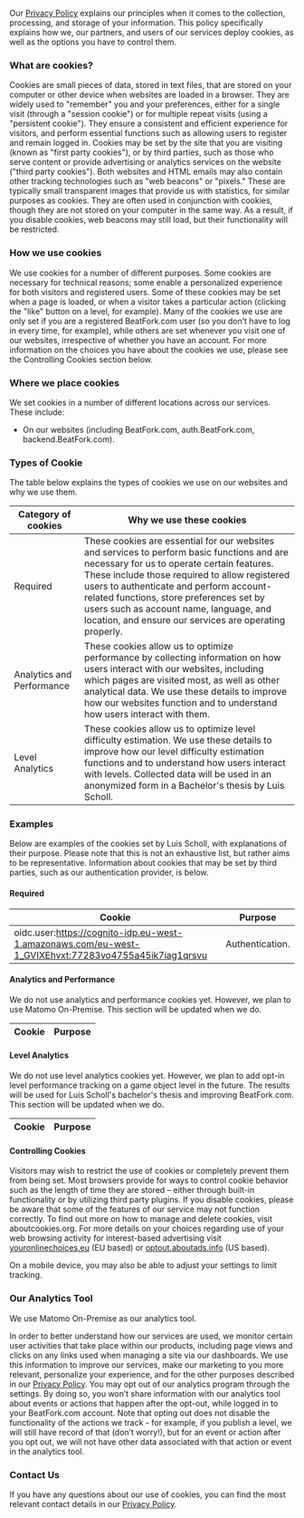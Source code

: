 Our [Privacy Policy](https://beatfork.com/privacy/) explains our principles when it comes to the collection, processing, and storage of your information. This policy specifically explains how we, our partners, and users of our services deploy cookies, as well as the options you have to control them.

### What are cookies?

Cookies are small pieces of data, stored in text files, that are stored on your computer or other device when websites are loaded in a browser. They are widely used to "remember" you and your preferences, either for a single visit (through a "session cookie") or for multiple repeat visits (using a "persistent cookie"). They ensure a consistent and efficient experience for visitors, and perform essential functions such as allowing users to register and remain logged in. Cookies may be set by the site that you are visiting (known as "first party cookies"), or by third parties, such as those who serve content or provide advertising or analytics services on the website ("third party cookies"). Both websites and HTML emails may also contain other tracking technologies such as "web beacons" or "pixels." These are typically small transparent images that provide us with statistics, for similar purposes as cookies. They are often used in conjunction with cookies, though they are not stored on your computer in the same way. As a result, if you disable cookies, web beacons may still load, but their functionality will be restricted.

### **How we use cookies**

We use cookies for a number of different purposes. Some cookies are necessary for technical reasons; some enable a personalized experience for both visitors and registered users. Some of these cookies may be set when a page is loaded, or when a visitor takes a particular action (clicking the "like" button on a level, for example). Many of the cookies we use are only set if you are a registered BeatFork.com user (so you don’t have to log in every time, for example), while others are set whenever you visit one of our websites, irrespective of whether you have an account. For more information on the choices you have about the cookies we use, please see the Controlling Cookies section below.

### **Where we place cookies**

We set cookies in a number of different locations across our services. These include:

*   On our websites (including BeatFork.com, auth.BeatFork.com, backend.BeatFork.com).

### **Types of Cookie**

The table below explains the types of cookies we use on our websites and why we use them.

|Category of cookies|Why we use these cookies|
|---|---|
|Required|These cookies are essential for our websites and services to perform basic functions and are necessary for us to operate certain features. These include those required to allow registered users to authenticate and perform account-related functions, store preferences set by users such as account name, language, and location, and ensure our services are operating properly.|
|Analytics and Performance|These cookies allow us to optimize performance by collecting information on how users interact with our websites, including which pages are visited most, as well as other analytical data. We use these details to improve how our websites function and to understand how users interact with them.|
|Level Analytics|These cookies allow us to optimize level difficulty estimation. We use these details to improve how our level difficulty estimation functions and to understand how users interact with levels. Collected data will be used in an anonymized form in a Bachelor's thesis by Luis Scholl.|

### Examples

Below are examples of the cookies set by Luis Scholl, with explanations of their purpose. Please note that this is not an exhaustive list, but rather aims to be representative. Information about cookies that may be set by third parties, such as our authentication provider, is below. 

#### **Required**

|Cookie|Purpose|
|--- |--- |
|oidc.user:https://cognito-idp.eu-west-1.amazonaws.com/eu-west-1_GVIXEhvxt:77283vo4755a45ik7iag1qrsvu|Authentication.|
#### **Analytics and Performance**

We do not use analytics and performance cookies yet. However, we plan to use Matomo On-Premise. This section will be updated when we do.

|Cookie|Purpose|
|--- |--- |


#### **Level Analytics**

We do not use level analytics cookies yet. However, we plan to add opt-in level performance tracking on a game object level in the future. The results will be used for Luis Scholl's bachelor's thesis and improving BeatFork.com. This section will be updated when we do.

|Cookie|Purpose|
|--- |--- |

#### Controlling Cookies

Visitors may wish to restrict the use of cookies or completely prevent them from being set. Most browsers provide for ways to control cookie behavior such as the length of time they are stored – either through built-in functionality or by utilizing third party plugins. If you disable cookies, please be aware that some of the features of our service may not function correctly. To find out more on how to manage and delete cookies, visit aboutcookies.org. For more details on your choices regarding use of your web browsing activity for interest-based advertising visit [youronlinechoices.eu](http://youronlinechoices.eu) (EU based) or [optout.aboutads.info](http://optout.aboutads.info) (US based). 

On a mobile device, you may also be able to adjust your settings to limit tracking.

### Our Analytics Tool

We use Matomo On-Premise as our analytics tool.

In order to better understand how our services are used, we monitor certain user activities that take place within our products, including page views and clicks on any links used when managing a site via our dashboards.  We use this information to improve our services, make our marketing to you more relevant, personalize your experience, and for the other purposes described in our [Privacy Policy](http://beatfork.com/privacy/). You may opt out of our analytics program through the settings. By doing so, you won’t share information with our analytics tool about events or actions that happen after the opt-out, while logged in to your BeatFork.com account. Note that opting out does not disable the functionality of the actions we track - for example, if you publish a level, we will still have record of that (don’t worry!), but for an event or action after you opt out, we will not have other data associated with that action or event in the analytics tool.
### Contact Us

If you have any questions about our use of cookies, you can find the most relevant contact details in our [Privacy Policy](https://beatfork.com/privacy/).

